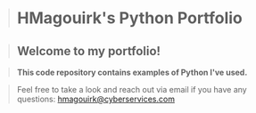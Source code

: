 ># HMagouirk's Python Portfolio   

 >##  Welcome to my portfolio! 
 
>**This code repository contains examples of Python I've used.**

>Feel free to take a look and reach out via email if you have any questions:
                          hmagouirk@cyberservices.com
